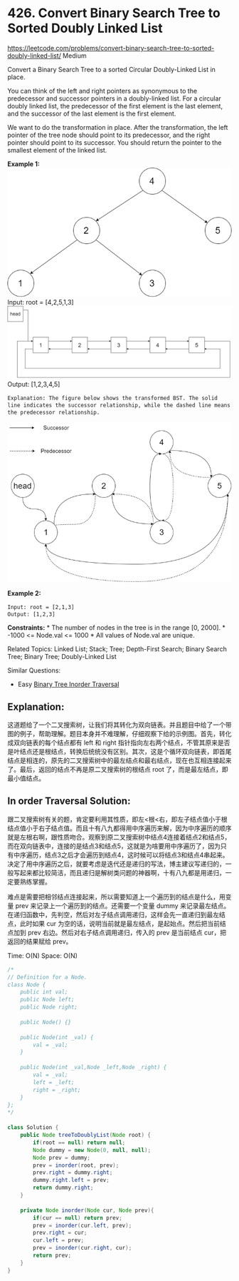 # 426. Convert Binary Search Tree to Sorted Doubly Linked List
<https://leetcode.com/problems/convert-binary-search-tree-to-sorted-doubly-linked-list/>
Medium

Convert a Binary Search Tree to a sorted Circular Doubly-Linked List in place.

You can think of the left and right pointers as synonymous to the predecessor and successor pointers in a doubly-linked list. For a circular doubly linked list, the predecessor of the first element is the last element, and the successor of the last element is the first element.

We want to do the transformation in place. After the transformation, the left pointer of the tree node should point to its predecessor, and the right pointer should point to its successor. You should return the pointer to the smallest element of the linked list.

**Example 1:**
![alt text](../resources/426_q1.png)
    Input: root = [4,2,5,1,3]
![alt text](../resources/426_q2.png)
    Output: [1,2,3,4,5]

    Explanation: The figure below shows the transformed BST. The solid line indicates the successor relationship, while the dashed line means the predecessor relationship.
![alt text](../resources/426_q3.png)

**Example 2:**

    Input: root = [2,1,3]
    Output: [1,2,3]
 

**Constraints:**
    * The number of nodes in the tree is in the range [0, 2000].
    * -1000 <= Node.val <= 1000
    * All values of Node.val are unique.

Related Topics: Linked List; Stack; Tree; Depth-First Search; Binary Search Tree; Binary Tree; Doubly-Linked List

Similar Questions:
* Easy [Binary Tree Inorder Traversal](https://leetcode.com/problems/binary-tree-inorder-traversal/)

## Explanation:
这道题给了一个二叉搜索树，让我们将其转化为双向链表。并且题目中给了一个带图的例子，帮助理解。题目本身并不难理解，仔细观察下给的示例图。首先，转化成双向链表的每个结点都有 left 和 right 指针指向左右两个结点，不管其原来是否是叶结点还是根结点，转换后统统没有区别。其次，这是个循环双向链表，即首尾结点是相连的，原先的二叉搜索树中的最左结点和最右结点，现在也互相连接起来了。最后，返回的结点不再是原二叉搜索树的根结点 root 了，而是最左结点，即最小值结点。

## In order Traversal Solution:
跟二叉搜索树有关的题，肯定要利用其性质，即左<根<右，即左子结点值小于根结点值小于右子结点值。而且十有八九都得用中序遍历来解，因为中序遍历的顺序就是左根右啊，跟性质吻合。观察到原二叉搜索树中结点4连接着结点2和结点5，而在双向链表中，连接的是结点3和结点5，这就是为啥要用中序遍历了，因为只有中序遍历，结点3之后才会遍历到结点4，这时候可以将结点3和结点4串起来。决定了用中序遍历之后，就要考虑是迭代还是递归的写法，博主建议写递归的，一般写起来都比较简洁，而且递归是解树类问题的神器啊，十有八九都是用递归，一定要熟练掌握。

难点是需要把相邻结点连接起来，所以需要知道上一个遍历到的结点是什么，用变量 prev 来记录上一个遍历到的结点。还需要一个变量 dummy 来记录最左结点。在递归函数中，先判空，然后对左子结点调用递归，这样会先一直递归到最左结点，此时如果 cur 为空的话，说明当前就是最左结点，是起始点。然后把当前结点加到 prev 右边。然后对右子结点调用递归，传入的 prev 是当前结点 cur，把返回的结果赋给 prev。

Time: O(N)
Space: O(N)

```java
/*
// Definition for a Node.
class Node {
    public int val;
    public Node left;
    public Node right;

    public Node() {}

    public Node(int _val) {
        val = _val;
    }

    public Node(int _val,Node _left,Node _right) {
        val = _val;
        left = _left;
        right = _right;
    }
};
*/

class Solution {
    public Node treeToDoublyList(Node root) {
        if(root == null) return null;
        Node dummy = new Node(0, null, null);
        Node prev = dummy;
        prev = inorder(root, prev);
        prev.right = dummy.right;
        dummy.right.left = prev;
        return dummy.right;
    }
    
    private Node inorder(Node cur, Node prev){
        if(cur == null) return prev;
        prev = inorder(cur.left, prev);
        prev.right = cur;
        cur.left = prev;
        prev = inorder(cur.right, cur);
        return prev;
    }
}
```
